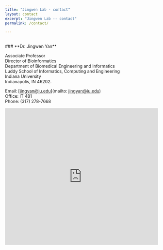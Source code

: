 ```yaml
---
title: "Jingwen Lab - contact"
layout: contact
excerpt: "Jingwen Lab -- contact"
permalink: /contact/

---
```


<br/>
### **Dr. Jingwen Yan** 

Associate Professor  
Director of Bioinformatics <br>
Department of Biomedical Engineering and Informatics <br>
Luddy School of Informatics, Computing and Engineering <br>
Indiana University    
Indianapolis, IN 46202.  

Email: [jingyan@iu.edu](mailto: jingyan@iu.edu)  
Office: IT 481   
Phone: (317) 278-7668   

<iframe src="https://www.google.com/maps/embed?pb=!1m18!1m12!1m3!1d6132.6826089827555!2d-86.17757272318957!3d39.776895313350145!2m3!1f0!2f0!3f0!3m2!1i1024!2i768!4f13.1!3m3!1m2!1s0x886b50b62a230249%3A0x4c6d48e226095245!2sICTC%20Building!5e0!3m2!1sen!2sus!4v1647458267370!5m2!1sen!2sus" width="100%" height="450" style="border:0;" allowfullscreen="" loading="lazy"></iframe>
